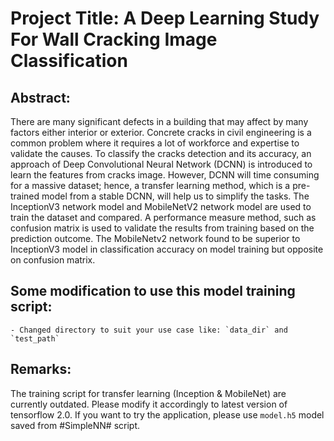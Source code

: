 # Project Title: A Deep Learning Study For Wall Cracking Image Classification


## Abstract: 
There are many significant defects in a building that may affect by many factors either interior or exterior. Concrete cracks in civil  engineering is a common problem where it requires a lot of workforce and expertise to validate the causes. To classify the cracks detection and its accuracy, an approach of Deep Convolutional Neural Network (DCNN) is introduced to learn the features from cracks image. However, DCNN will time consuming for a massive dataset; hence, a transfer learning method, which is a pre-trained model from a stable DCNN, will help us to simplify the tasks. The InceptionV3 network model and MobileNetV2 network model are used to train the dataset and compared. A performance measure method, such as confusion matrix is used to validate the results from training based on the prediction outcome. The MobileNetv2 network found to be superior to InceptionV3 model in classification accuracy on model training but opposite on confusion matrix.


## Some modification to use this model training script:
    - Changed directory to suit your use case like: `data_dir` and `test_path`


## Remarks:
The training script for transfer learning (Inception & MobileNet) are currently outdated. Please modify it accordingly to latest version of tensorflow 2.0. If you want to try the application, please use `model.h5` model saved from #SimpleNN# script.
